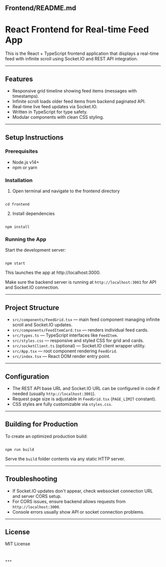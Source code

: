 ## Frontend/README.md

# React Frontend for Real-time Feed App

This is the React + TypeScript frontend application that displays a real-time feed with infinite scroll using Socket.IO and REST API integration.

---

## Features

- Responsive grid timeline showing feed items (messages with timestamps).
- Infinite scroll loads older feed items from backend paginated API.
- Real-time live feed updates via Socket.IO.
- Written in TypeScript for type safety.
- Modular components with clean CSS styling.

---

## Setup Instructions

### Prerequisites

- Node.js v14+
- npm or yarn

### Installation

1. Open terminal and navigate to the frontend directory

```

cd frontend

```

2. Install dependencies

```

npm install

```

### Running the App

Start the development server:

```

npm start

```

This launches the app at http://localhost:3000.

Make sure the backend server is running at `http://localhost:3001` for API and Socket.IO connection.

---

## Project Structure

- `src/components/FeedGrid.tsx` — main feed component managing infinite scroll and Socket.IO updates.
- `src/components/FeedItemCard.tsx` — renders individual feed cards.
- `src/types.ts` — TypeScript interfaces like `FeedItem`.
- `src/styles.css` — responsive and styled CSS for grid and cards.
- `src/socketClient.ts` (optional) — Socket.IO client wrapper utility.
- `src/App.tsx` — root component rendering `FeedGrid`.
- `src/index.tsx` — React DOM render entry point.

---

## Configuration

- The REST API base URL and Socket.IO URL can be configured in code if needed (usually `http://localhost:3001`).
- Request page size is adjustable in `FeedGrid.tsx` (`PAGE_LIMIT` constant).
- CSS styles are fully customizable via `styles.css`.

---

## Building for Production

To create an optimized production build:

```

npm run build

```

Serve the `build` folder contents via any static HTTP server.

---

## Troubleshooting

- If Socket.IO updates don't appear, check websocket connection URL and server CORS setup.
- For CORS issues, ensure backend allows requests from `http://localhost:3000`.
- Console errors usually show API or socket connection problems.

---

## License

MIT License
```


***